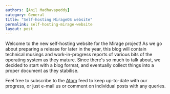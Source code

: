 ```yaml
---
authors: [Anil Madhavapeddy]
category: General
title: "Self-hosting MirageOS website"
permalink: self-hosting-mirage-website
layout: post
---
```


Welcome to the new self-hosting website for the Mirage project!  As we go about preparing a release for later in the year, this blog will contain technical musings and work-in-progress reports of various bits of the operating system as they mature. Since there's so much to talk about, we decided to start with a blog format, and eventually collect things into a proper document as they stabilise.

Feel free to subscribe to the [Atom](/blog/atom.xml) feed to keep up-to-date with our progress, or just e-mail us or comment on individual posts with any queries.
